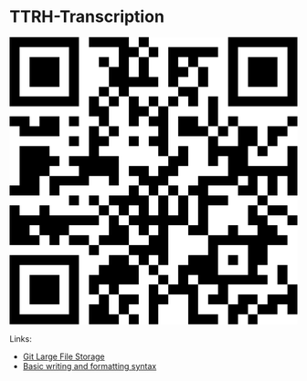 # TTRH-Transcription
![QR Code](qr-code.png)

Links:
*  [Git Large File Storage](https://git-lfs.github.com/)
* [Basic writing and formatting syntax](https://help.github.com/en/github/writing-on-github/basic-writing-and-formatting-syntax)

